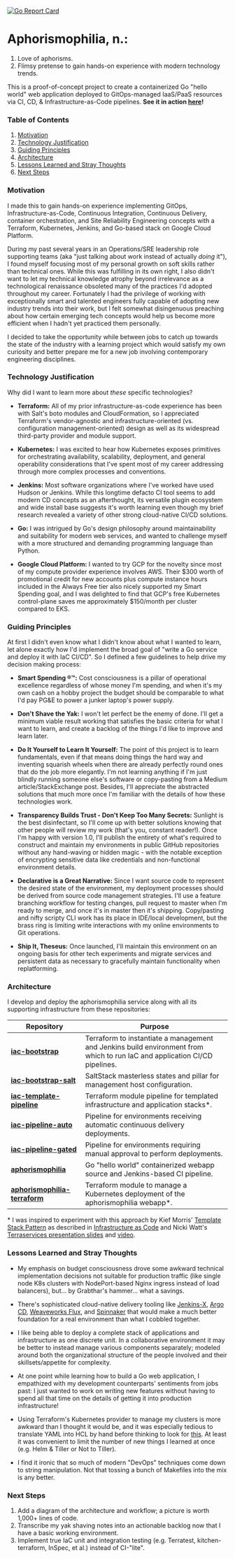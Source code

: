 [![Go Report Card](https://goreportcard.com/badge/github.com/mikeroach/aphorismophilia)](https://goreportcard.com/report/github.com/mikeroach/aphorismophilia)

# Aphorismophilia, n.:

1. Love of aphorisms.
1. Flimsy pretense to gain hands-on experience with modern technology trends.

This is a proof-of-concept project to create a containerized Go "hello world" web application deployed to GitOps-managed IaaS/PaaS resources via CI, CD, & Infrastructure-as-Code pipelines. **See it in action [here](http://www.borrowingcarbon.net)!**

### Table of Contents
1. [Motivation](#motivation)
1. [Technology Justification](#technology-justification)
1. [Guiding Principles](#guiding-principles)
1. [Architecture](#architecture)
1. [Lessons Learned and Stray Thoughts](#lessons-learned-and-stray-thoughts)
1. [Next Steps](#next-steps)

### Motivation

I made this to gain hands-on experience implementing GitOps, Infrastructure-as-Code, Continuous Integration, Continuous Delivery, container orchestration, and Site Reliability Engineering concepts with a Terraform, Kubernetes, Jenkins, and Go-based stack on Google Cloud Platform.

During my past several years in an Operations/SRE leadership role supporting teams (aka "just talking about work instead of actually _doing_ it"), I found myself focusing most of my personal growth on soft skills rather than technical ones. While this was fulfilling in its own right, I also didn't want to let my technical knowledge atrophy beyond irrelevance as a technological renaissance obsoleted many of the practices I'd adopted throughout my career. Fortunately I had the privilege of working with exceptionally smart and talented engineers fully capable of adopting new industry trends into their work, but I felt somewhat disingenuous preaching about how certain emerging tech concepts would help us become more efficient when I hadn't yet practiced them personally.

I decided to take the opportunity while between jobs to catch up towards the state of the industry with a learning project which would satisfy my own curiosity and better prepare me for a new job involving contemporary engineering disciplines.

### Technology Justification

Why did I want to learn more about _these_ specific technologies?

* **Terraform:** All of my prior infrastructure-as-code experience has been with Salt's boto modules and CloudFormation, so I appreciated Terraform's vendor-agnostic and infrastructure-oriented (vs. configuration management-oriented) design as well as its widespread third-party provider and module support.

* **Kubernetes:** I was excited to hear how Kubernetes exposes primitives for orchestrating availability, scalability, deployment, and general operability considerations that I've spent most of my career addressing through more complex processes and conventions.

* **Jenkins:** Most software organizations where I've worked have used Hudson or Jenkins. While this longtime defacto CI tool seems to add modern CD concepts as an afterthought, its versatile plugin ecosystem and wide install base suggests it's worth learning even though my brief research revealed a variety of other strong cloud-native CI/CD solutions.

* **Go:** I was intrigued by Go's design philosophy around maintainability and suitability for modern web services, and wanted to challenge myself with a more structured and demanding programming language than Python.

* **Google Cloud Platform:** I wanted to try GCP for the novelty since most of my compute provider experience involves AWS. Their $300 worth of promotional credit for new accounts plus compute instance hours included in the Always Free tier also nicely supported my Smart Spending goal, and I was delighted to find that GCP's free Kubernetes control-plane saves me approximately $150/month per cluster compared to EKS.

### Guiding Principles

At first I didn't even know what I didn't know about what I wanted to learn, let alone exactly how I'd implement the broad goal of "write a Go service and deploy it with IaC CI/CD". So I defined a few guidelines to help drive my decision making process:

* **Smart Spending ®™:** Cost consciousness is a pillar of operational excellence regardless of whose money I'm spending, and when it's my own cash on a hobby project the budget should be comparable to what I'd pay PG&E to power a junker laptop's power supply.

* **Don't Shave the Yak:** I won't let perfect be the enemy of done. I'll get a minimum viable result working that satisfies the basic criteria for what I want to learn, and create a backlog of the things I'd like to improve and learn later.

* **Do It Yourself to Learn It Yourself:** The point of this project is to learn fundamentals, even if that means doing things the hard way and inventing squarish wheels when there are already perfectly round ones that do the job more elegantly. I'm not learning anything if I'm just blindly running someone else's software or copy-pasting from a Medium article/StackExchange post. Besides, I'll appreciate the abstracted solutions that much more once I'm familiar with the details of how these technologies work.

* **Transparency Builds Trust - Don't Keep Too Many Secrets:** Sunlight is the best disinfectant, so I'll come up with better solutions knowing that other people will review my work (that's you, constant reader!). Once I'm happy with version 1.0, I'll publish the entirety of what's required to construct and maintain my environments in public GitHub repositories without any hand-waving or hidden magic - with the notable exception of encrypting sensitive data like credentials and non-functional environment details.

* **Declarative is a Great Narrative:** Since I want source code to represent the desired state of the environment, my deployment processes should be derived from source code management strategies. I'll use a feature branching workflow for testing changes, pull request to master when I'm ready to merge, and once it's in master then it's shipping. Copy/pasting and nifty scripty CLI work has its place in IDE/local development, but the brass ring is limiting write interactions with my online environments to Git operations.

* **Ship It, Theseus:** Once launched, I'll maintain this environment on an ongoing basis for other tech experiments and migrate services and persistent data as necessary to gracefully maintain functionality when replatforming.

### Architecture

I develop and deploy the aphorismophilia service along with all its supporting infrastructure from these repositories:

| Repository | Purpose |
| ---------- | ------- |
| **[iac-bootstrap](https://github.com/mikeroach/iac-bootstrap)** | Terraform to instantiate a management and Jenkins build environment from which to run IaC and application CI/CD pipelines. |
| **[iac-bootstrap-salt](https://github.com/mikeroach/iac-bootstrap-salt)** | SaltStack masterless states and pillar for management host configuration. |
| **[iac-template-pipeline](https://github.com/mikeroach/iac-template-pipeline)** | Terraform module pipeline for templated infrastructure and application stacks\*. |
| **[iac-pipeline-auto](https://github.com/mikeroach/iac-pipeline-auto)** | Pipeline for environments receiving automatic continuous delivery deployments. |
| **[iac-pipeline-gated](https://github.com/mikeroach/iac-pipeline)** | Pipeline for environments requiring manual approval to perform deployments. |
| **[aphorismophilia](https://github.com/mikeroach/aphorismophilia)** | Go "hello world" containerized webapp source and Jenkins-based CI pipeline. |
| **[aphorismophilia-terraform](https://github.com/mikeroach/aphorismophilia-terraform)** | Terraform module to manage a Kubernetes deployment of the aphorismophilia webapp\*. |

\* I was inspired to experiment with this approach by Kief Morris' [Template Stack Pattern](https://infrastructure-as-code.com/patterns/stack-replication/template-stack.html) as described in [Infrastructure as Code](https://infrastructure-as-code.com) and Nicki Watt's [Terraservices presentation slides](https://www.slideshare.net/opencredo/hashidays-london-2017-evolving-your-infrastructure-with-terraform-by-nicki-watt) and [video](https://www.youtube.com/watch?v=wgzgVm7Sqlk).

### Lessons Learned and Stray Thoughts

* My emphasis on budget consciousness drove some awkward technical implementation decisions not suitable for production traffic (like single node K8s clusters with NodePort-based Nginx ingress instead of load balancers), but... by Grabthar's hammer... what a savings.

* There's sophisticated cloud-native delivery tooling like [Jenkins-X](https://jenkins-x.io), [Argo CD](https://argoproj.github.io/argo-cd/), [Weaveworks Flux](https://www.weave.works/oss/flux/), and [Spinnaker](https://www.spinnaker.io) that would make a much better foundation for a real environment than what I cobbled together.

* I like being able to deploy a complete stack of applications and infrastructure as one discrete unit. In a collaborative environment it may be better to instead manage various components separately; modeled around both the organizational structure of the people involved and their skillsets/appetite for complexity.

* At one point while learning how to build a Go web application, I empathized with my development counterparts' sentiments from jobs past: I just wanted to work on writing new features without having to spend all that time on the details of getting it into production infrastructure!

* Using Terraform's Kubernetes provider to manage my clusters is more awkward than I thought it would be, and it was especially tedious to translate YAML into HCL by hand before thinking to look for [this](https://github.com/sl1pm4t/k2tf). At least it was convenient to limit the number of new things I learned at once (e.g. Helm & Tiller or Not to Tiller).

* I find it ironic that so much of modern "DevOps" techniques come down to string manipulation. Not that tossing a bunch of Makefiles into the mix is any better.

### Next Steps

1. Add a diagram of the architecture and workflow; a picture is worth 1,000+ lines of code.
1. Transcribe my yak shaving notes into an actionable backlog now that I have a basic working environment.
1. Implement true IaC unit and integration testing (e.g. Terratest, kitchen-terraform, InSpec, et al.) instead of CI-"lite".
